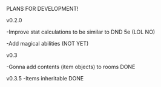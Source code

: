 PLANS FOR DEVELOPMENT!

v0.2.0

-Improve stat calculations to be similar to DND 5e (LOL NO)

-Add magical abilities (NOT YET)

v0.3

-Gonna add contents (item objects) to rooms DONE

v0.3.5
-Items inheritable DONE